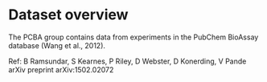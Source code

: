 # Dataset overview

The PCBA group contains data from experiments in the PubChem BioAssay database (Wang et al., 2012).

Ref: B Ramsundar, S Kearnes, P Riley, D Webster, D Konerding, V Pande
arXiv preprint arXiv:1502.02072